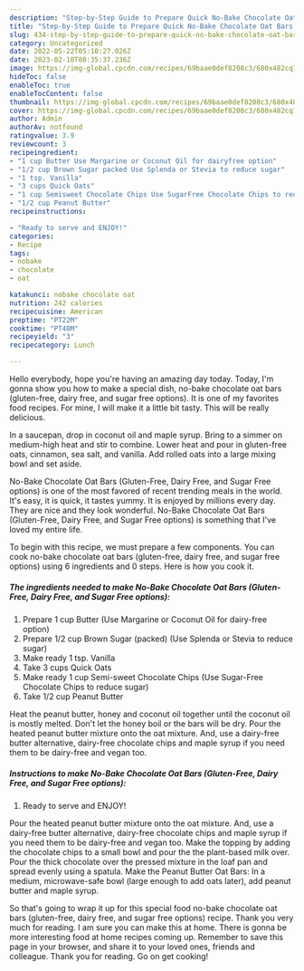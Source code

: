 ```yaml
---
description: "Step-by-Step Guide to Prepare Quick No-Bake Chocolate Oat Bars (Gluten-Free, Dairy Free, and Sugar Free options)"
title: "Step-by-Step Guide to Prepare Quick No-Bake Chocolate Oat Bars (Gluten-Free, Dairy Free, and Sugar Free options)"
slug: 434-step-by-step-guide-to-prepare-quick-no-bake-chocolate-oat-bars-gluten-free-dairy-free-and-sugar-free-options
category: Uncategorized
date: 2022-05-22T05:10:27.026Z
date: 2023-02-10T08:35:37.236Z
image: https://img-global.cpcdn.com/recipes/69baae0def8208c3/680x482cq70/no-bake-chocolate-oat-bars-gluten-free-dairy-free-and-sugar-free-options-recipe-main-photo.jpg
hideToc: false
enableToc: true
enableTocContent: false
thumbnail: https://img-global.cpcdn.com/recipes/69baae0def8208c3/680x482cq70/no-bake-chocolate-oat-bars-gluten-free-dairy-free-and-sugar-free-options-recipe-main-photo.jpg
cover: https://img-global.cpcdn.com/recipes/69baae0def8208c3/680x482cq70/no-bake-chocolate-oat-bars-gluten-free-dairy-free-and-sugar-free-options-recipe-main-photo.jpg
author: Admin
authorAv: notfound
ratingvalue: 3.9
reviewcount: 3
recipeingredient:
- "1 cup Butter Use Margarine or Coconut Oil for dairyfree option"
- "1/2 cup Brown Sugar packed Use Splenda or Stevia to reduce sugar"
- "1 tsp. Vanilla"
- "3 cups Quick Oats"
- "1 cup Semisweet Chocolate Chips Use SugarFree Chocolate Chips to reduce sugar"
- "1/2 cup Peanut Butter"
recipeinstructions:

- "Ready to serve and ENJOY!"
categories:
- Recipe
tags:
- nobake
- chocolate
- oat

katakunci: nobake chocolate oat 
nutrition: 242 calories
recipecuisine: American
preptime: "PT22M"
cooktime: "PT40M"
recipeyield: "3"
recipecategory: Lunch

---
```



Hello everybody, hope you're having an amazing day today. Today, I'm gonna show you how to make a special dish, no-bake chocolate oat bars (gluten-free, dairy free, and sugar free options). It is one of my favorites food recipes. For mine, I will make it a little bit tasty. This will be really delicious.

In a saucepan, drop in coconut oil and maple syrup. Bring to a simmer on medium-high heat and stir to combine. Lower heat and pour in gluten-free oats, cinnamon, sea salt, and vanilla. Add rolled oats into a large mixing bowl and set aside.

No-Bake Chocolate Oat Bars (Gluten-Free, Dairy Free, and Sugar Free options) is one of the most favored of recent trending meals in the world. It's easy, it is quick, it tastes yummy. It is enjoyed by millions every day. They are nice and they look wonderful. No-Bake Chocolate Oat Bars (Gluten-Free, Dairy Free, and Sugar Free options) is something that I've loved my entire life.


To begin with this recipe, we must prepare a few components. You can cook no-bake chocolate oat bars (gluten-free, dairy free, and sugar free options) using 6 ingredients and 0 steps. Here is how you cook it.

<!--inarticleads1-->

##### The ingredients needed to make No-Bake Chocolate Oat Bars (Gluten-Free, Dairy Free, and Sugar Free options):

1. Prepare 1 cup Butter (Use Margarine or Coconut Oil for dairy-free option)
1. Prepare 1/2 cup Brown Sugar (packed) (Use Splenda or Stevia to reduce sugar)
1. Make ready 1 tsp. Vanilla
1. Take 3 cups Quick Oats
1. Make ready 1 cup Semi-sweet Chocolate Chips (Use Sugar-Free Chocolate Chips to reduce sugar)
1. Take 1/2 cup Peanut Butter


Heat the peanut butter, honey and coconut oil together until the coconut oil is mostly melted. Don&#39;t let the honey boil or the bars will be dry. Pour the heated peanut butter mixture onto the oat mixture. And, use a dairy-free butter alternative, dairy-free chocolate chips and maple syrup if you need them to be dairy-free and vegan too. 

<!--inarticleads2-->

##### Instructions to make No-Bake Chocolate Oat Bars (Gluten-Free, Dairy Free, and Sugar Free options):


1. Ready to serve and ENJOY!

Pour the heated peanut butter mixture onto the oat mixture. And, use a dairy-free butter alternative, dairy-free chocolate chips and maple syrup if you need them to be dairy-free and vegan too. Make the topping by adding the chocolate chips to a small bowl and pour the the plant-based milk over. Pour the thick chocolate over the pressed mixture in the loaf pan and spread evenly using a spatula. Make the Peanut Butter Oat Bars: In a medium, microwave-safe bowl (large enough to add oats later), add peanut butter and maple syrup. 

So that's going to wrap it up for this special food no-bake chocolate oat bars (gluten-free, dairy free, and sugar free options) recipe. Thank you very much for reading. I am sure you can make this at home. There is gonna be more interesting food at home recipes coming up. Remember to save this page in your browser, and share it to your loved ones, friends and colleague. Thank you for reading. Go on get cooking!
